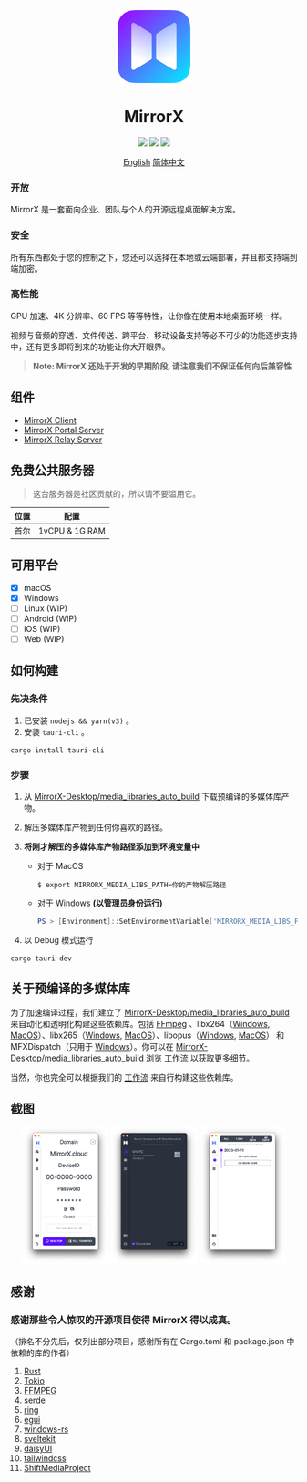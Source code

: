 <p align="center">
    <a href="https://github.com/MirrorX-Desktop/MirrorX"><img width="128" src="https://raw.githubusercontent.com/MirrorX-Desktop/MirrorX/master/mirrorx/src-tauri/assets/icons/icon.png"></a>
</p>

<h1 align="center" style="border-bottom: none">
    MirrorX</br>
</h1>

<p align="center">
  <a href="https://github.com/MirrorX-Desktop/MirrorX"><img src="https://img.shields.io/github/stars/MirrorX-Desktop/MirrorX"></a>
  <a href="https://discord.gg/dmtQhHWhyg"><img src="https://img.shields.io/discord/1001077628238827620?label=Discord"></a>
  <a href="https://github.com/MirrorX-Desktop/MirrorX"><img src="https://img.shields.io/github/license/MirrorX-Desktop/MirrorX"></a>
</p>

<p align="center">
    <a href="https://github.com/MirrorX-Desktop/MirrorX/blob/master/README.md">English</a>
    <a href="https://github.com/MirrorX-Desktop/MirrorX/blob/master/README_CN.md">简体中文</a>
<p align="center">

### **开放**

MirrorX 是一套面向企业、团队与个人的开源远程桌面解决方案。

### **安全**

所有东西都处于您的控制之下，您还可以选择在本地或云端部署，并且都支持端到端加密。

### **高性能**

GPU 加速、4K 分辨率、60 FPS 等等特性，让你像在使用本地桌面环境一样。

视频与音频的穿透、文件传送、跨平台、移动设备支持等必不可少的功能逐步支持中，还有更多即将到来的功能让你大开眼界。

> **Note: MirrorX 还处于开发的早期阶段, 请注意我们不保证任何向后兼容性**

## 组件

- [MirrorX Client](https://github.com/MirrorX-Desktop/MirrorX)
- [MirrorX Portal Server](https://github.com/MirrorX-Desktop/portal)
- [MirrorX Relay Server](https://github.com/MirrorX-Desktop/relay)

## 免费公共服务器

> 这台服务器是社区贡献的，所以请不要滥用它。

| 位置 |      配置      |
| :--: | :------------: |
| 首尔 | 1vCPU & 1G RAM |

## 可用平台

- [x] macOS
- [x] Windows
- [ ] Linux (WIP)
- [ ] Android (WIP)
- [ ] iOS (WIP)
- [ ] Web (WIP)

## 如何构建

### 先决条件

1. 已安装 `nodejs && yarn(v3)` 。
2. 安装 `tauri-cli` 。

```console
cargo install tauri-cli
```

### 步骤

1. 从 [MirrorX-Desktop/media_libraries_auto_build](https://github.com/MirrorX-Desktop/media_libraries_auto_build) 下载预编译的多媒体库产物。
2. 解压多媒体库产物到任何你喜欢的路径。
3. **将刚才解压的多媒体库产物路径添加到环境变量中**

   - 对于 MacOS

     ```console
     $ export MIRRORX_MEDIA_LIBS_PATH=你的产物解压路径
     ```

   - 对于 Windows **(以管理员身份运行)**
     ```PowerShell
     PS > [Environment]::SetEnvironmentVariable('MIRRORX_MEDIA_LIBS_PATH', '你的产物解压路径' , 'Machine')
     ```

4. 以 Debug 模式运行

```console
cargo tauri dev
```

## 关于预编译的多媒体库

为了加速编译过程，我们建立了 [MirrorX-Desktop/media_libraries_auto_build](https://github.com/MirrorX-Desktop/media_libraries_auto_build) 来自动化和透明化构建这些依赖库。包括 [FFmpeg](https://git.ffmpeg.org/ffmpeg.git) 、libx264（[Windows](https://github.com/ShiftMediaProject/x264.git), [MacOS](https://code.videolan.org/videolan/x264.git)）、libx265（[Windows](https://github.com/ShiftMediaProject/x265.git), [MacOS](https://bitbucket.org/multicoreware/x265_git.git)）、libopus（[Windows](https://github.com/ShiftMediaProject/opus.git), [MacOS](https://github.com/xiph/opus.git)） 和 MFXDispatch（只用于 [Windows](https://github.com/ShiftMediaProject/mfx_dispatch.git)）。你可以在 [MirrorX-Desktop/media_libraries_auto_build](https://github.com/MirrorX-Desktop/media_libraries_auto_build) 浏览 [工作流](https://github.com/MirrorX-Desktop/media_libraries_auto_build/tree/main/.github/workflows) 以获取更多细节。

当然，你也完全可以根据我们的 [工作流](https://github.com/MirrorX-Desktop/media_libraries_auto_build/tree/main/.github/workflows) 来自行构建这些依赖库。

## 截图

<p align="center">
<img src="https://raw.githubusercontent.com/MirrorX-Desktop/MirrorX/master/screenshot1.png?" width="30%" height="30%">
<img src="https://raw.githubusercontent.com/MirrorX-Desktop/MirrorX/master/screenshot2.png?" width="30%" height="30%">
<img src="https://raw.githubusercontent.com/MirrorX-Desktop/MirrorX/master/screenshot3.png?" width="30%" height="30%">
</p>

## 感谢

### 感谢那些令人惊叹的开源项目使得 MirrorX 得以成真。

（排名不分先后，仅列出部分项目，感谢所有在 Cargo.toml 和 package.json 中依赖的库的作者）

1. [Rust](https://github.com/rust-lang/rust)
2. [Tokio](https://github.com/tokio-rs/tokio)
3. [FFMPEG](https://ffmpeg.org)
4. [serde](https://github.com/serde-rs/serde)
5. [ring](https://github.com/briansmith/ring)
6. [egui](https://github.com/emilk/egui)
7. [windows-rs](https://github.com/microsoft/windows-rs)
8. [sveltekit](https://github.com/sveltejs/kit)
9. [daisyUI](https://github.com/saadeghi/daisyui)
10. [tailwindcss](https://github.com/tailwindlabs/tailwindcss)
11. [ShiftMediaProject](https://github.com/ShiftMediaProject)
